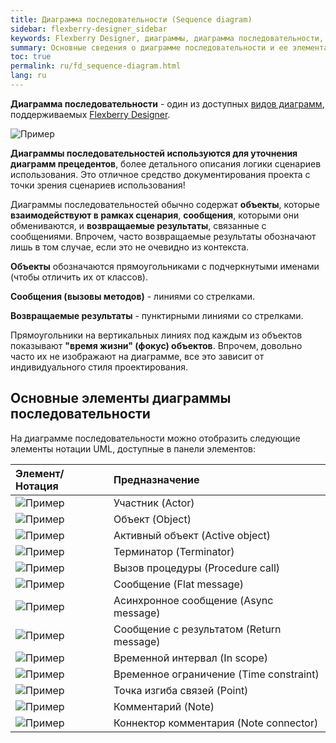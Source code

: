 ```yaml
---
title: Диаграмма последовательности (Sequence diagram) 
sidebar: flexberry-designer_sidebar
keywords: Flexberry Designer, диаграммы, диаграмма последовательности, объекты, сценарий, время жизни, актор, процедура
summary: Основные сведения о диаграмме последовательности и ее элементах
toc: true
permalink: ru/fd_sequence-diagram.html
lang: ru
---
```


**Диаграмма последовательности** - один из доступных [видов диаграмм](fd_editing-diagram.html), поддерживаемых [Flexberry Designer](fd_flexberry-designer.html).

![Пример](/images/pages/products/flexberry-designer/diagram/sequence-diagram.png)

**Диаграммы последовательностей используются для уточнения диаграмм прецедентов**, более детального описания логики сценариев использования. Это отличное средство документирования проекта с точки зрения сценариев использования!

Диаграммы последовательностей обычно содержат **объекты**, которые **взаимодействуют в рамках сценария**, **сообщения**, которыми они обмениваются, и **возвращаемые результаты**, связанные с сообщениями. Впрочем, часто возвращаемые результаты обозначают лишь в том случае, если это не очевидно из контекста.

**Объекты** обозначаются прямоугольниками с подчеркнутыми именами (чтобы отличить их от классов).

**Сообщения (вызовы методов)** - линиями со стрелками.

**Возвращаемые результаты** - пунктирными линиями со стрелками.

Прямоугольники на вертикальных линиях под каждым из объектов показывают **"время жизни" (фокус) объектов**. Впрочем, довольно часто их не изображают на диаграмме, все это зависит от индивидуального стиля проектирования.

## Основные элементы диаграммы последовательности

На диаграмме последовательности можно отобразить следующие элементы нотации UML, доступные в панели элементов:

Элемент/Нотация | Предназначение
:-----------------------------------------|:-------------------------------------------------------
![Пример](/images/pages/products/flexberry-designer/diagram/actor.jpg) | Участник (Actor)
![Пример](/images/pages/products/flexberry-designer/diagram/objectseq.jpg) | Объект (Object)
![Пример](/images/pages/products/flexberry-designer/diagram/activeobjectseq.jpg) | Активный объект (Active object)
![Пример](/images/pages/products/flexberry-designer/diagram/terminator.jpg) | Терминатор (Terminator)
![Пример](/images/pages/products/flexberry-designer/diagram/fwdnestedmsg.jpg) | Вызов процедуры (Procedure call)
![Пример](/images/pages/products/flexberry-designer/diagram/fwdmessage.jpg) | Сообщение (Flat message)
![Пример](/images/pages/products/flexberry-designer/diagram/fwdasyncmsg.jpg) | Асинхронное сообщение (Async message)
![Пример](/images/pages/products/flexberry-designer/diagram/dependency.jpg) | Сообщение с результатом (Return message)
![Пример](/images/pages/products/flexberry-designer/diagram/inscope.jpg) | Временной интервал (In scope)
![Пример](/images/pages/products/flexberry-designer/diagram/timeconstraint.jpg) | Временное ограничение (Time constraint)
![Пример](/images/pages/products/flexberry-designer/diagram/corner.jpg) | Точка изгиба связей (Point)
![Пример](/images/pages/products/flexberry-designer/diagram/note.jpg) | Комментарий (Note)
![Пример](/images/pages/products/flexberry-designer/diagram/noteconn.jpg) | Коннектор комментария (Note connector)
